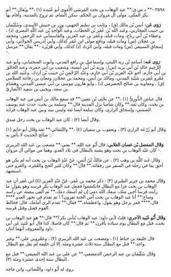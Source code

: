 ٣٥٩٨ -** د س ق:** عبد الوهاب بن بخت القرشي الأُمَوِي أبو عُبَيدة (١) ،** ويُقال:** أبو بكر المكي، مولى آل مروان بن الحكم، سكن الشام، ثم تزوج بالمدينة، وأقام بها.

**رَوَى عَن:** أنس بْن مالك (ق) ، وثابت بن سليم الجهني، وزر بن حبيش الأسدي، وسُلَيْمان بن حبيب المحاربي، وعَبد الله بْن عُمَر بْن الخطاب، وعبد الْوَاحِدِ بْن عَبد اللَّهِ النصري (د) ، وعطاء بْن أَبي رباح، ومات قبله، وعُمَر بن عبد العزيز، والقاسمأبي عبد الرحمن، ومحمد بن عجلان (س) ومات قبله، ونافع مولى ابن عُمَر كذلك، وأبي إدريس الخولاني، وأبي إسحاق السبيعي (س) ومات قبله، وأبي الزناد (د) كذلك، وأبي هُرَيْرة -** يقال:** مرسل -.

**رَوَى عَنه:** أسامة بْن زيد الليثي، وإسماعيل بن رافع المدني، وأيوب السختياني، وأبو عبد الرَّحِيمِ خالد بْن أَبي يزيد (س) ، وزيد بْن أَبي أنيسة، وشعيب بن أَبي حمزة، وعبد الخالق بن أَبي حازم، أخو عَبْد العزيز بْن أَبي حازم، وعَبْد الرَّحْمَنِ بْن حبيب بْن أردك، وعُبَيد الله بن عَمْرو عُمَربن شَيْبَة المدني، ومالك بن أنس، ومحمد بن عجلان، ومعان بن رفاعة السلامي (ق) ، ومعاوية بن صالح الحضرمي (د) ، وأبو هارون موسى بن أَبي عيسى المدني، وهشام بن سعد، ويحيى بن سَعِيد الأَنْصارِيّ.

قال عباس الدُّورِيُّ (١) ،** عن يَحْيَى بْن مَعِين:** قد سمع مالك بن أنس من عبد الوهاب بن بخت، وكان ثقة،** وكان شاميا نزل المدينة قال:** وسلمة بن بخت: حدث عنه يوسف السمتي، وإسحاق الرازي، وكان سلمة أيضا ثقة وليس بينه وبين عبد الوهاب قرابة.

وَقَال أيضا (٢) : كان عبد الوهاب بن بخت رجل صدق.

وَقَال أبو زُرْعَة الرازي (٣) ، ويعقوب بن سفيان (٤) ،** والنَّسَائي:** ثقة.وَقَال أبو حاتم (١) : صالح الحديث لا بأس به.

**وَقَال المفضل بْن غسان الغلابي:** قال أَبُو عبد الله،** يعني:** مصعب بن عَبد الله الزبيري - كان عَبْد الوهاب بن بخت وهو يشبه بالبطال في بلاد العدو، وهما من موالي آل مروان.

وَقَال عَبد اللَّهِ بن وهب (٢) ، عن مَالِكُ بْنُ أَنَسٍ، عَنْ عَبْدِ الوهاب بن بخت أنه لم يكن هو أحق بما في رحله في السفر من رفقائه،** قال:** وكان كثير الحج والعُمَرة، والغزو حتى استشهد.

وَقَال محمد بن جرير الطبري (٣) : ذكر محمد بن عُمَر، عَنْ عَبْدِ العزيز (٤) ابن عُمَر أن عبد الوهاب بن بخت غزا مع البطال فانكشفوا فجعل عبد الوهاب يكر فرسه وهو يقول: ما رأيت فرسا أجبن منك، سفك الله دمي إن لم أسفك دمك،** ثم ألقى بيضته عن رأسه وصاح:** أنا عبد الوهاب بن بخت أمن الجنة تفرون؟ ! ثم تقدم في نحور العدو.**** قال:**** فمر برجل وهو يقول: واعطشاه،** فقال:** تقدم الري أمامك. قال: فخالط القوم فقتل وقتل فرسه.

**وَقَال أَبُو عُبَيد الآجري:** قلتُ لأبي داود: عبد الوهاب بْنأبي بكر؟** قال:** هو عبد الوهاب بن بخت، قتل مع البطال يوم سنادة بأقرن.** ثم قال:** كان فاضلا. كذا قال أبو عُبَيد عَن أبي داود والمعروف أنهما اثنان.

قال خليفة بن خياط (١) ، ومصعب بن عَبد الله الزبيري (٢) ، وعَمْروبن علي،** وغير واحد:** قتل مع البطال سنة ثلاث عشرة ومئة. إلا أن خليفة لم يقل مع البطال.

وَقَال سُلَيْمان بن عبد الرحمن الدمشقي،** عن علي بن عَبد الله التميمي:** قتل مع البطال سنة إحدى عشرة ومئة (٣) .

روى له أَبُو داود، والنَّسَائي، وابن ماجة.